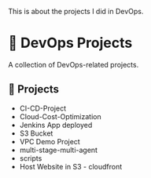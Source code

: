 This is about the projects I did in DevOps.
# 🚀 DevOps Projects

A collection of DevOps-related projects.

## 📁 Projects

- CI-CD-Project
- Cloud-Cost-Optimization
- Jenkins App deployed
- S3 Bucket
- VPC Demo Project
- multi-stage-multi-agent
- scripts
- Host Website in S3 - cloudfront
